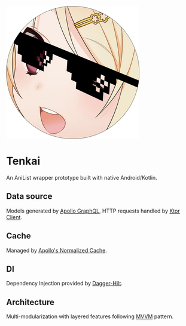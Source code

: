 <img src="./core-ui/src/main/res/drawable/tenkai_round.png" width="356" alt=""/>

# Tenkai
An AniList wrapper prototype built with native Android/Kotlin.

## Data source
Models generated by [Apollo GraphQL](https://www.apollographql.com/docs/kotlin/), HTTP requests
handled by [Ktor Client](https://ktor.io/docs/client-create-new-application.html).

## Cache
Managed by [Apollo's Normalized Cache](https://www.apollographql.com/docs/kotlin/caching/introduction/).

## DI
Dependency Injection provided by [Dagger-Hilt](https://developer.android.com/training/dependency-injection/hilt-android).

## Architecture
Multi-modularization with layered features following [MVVM](https://developer.android.com/topic/architecture) pattern.
